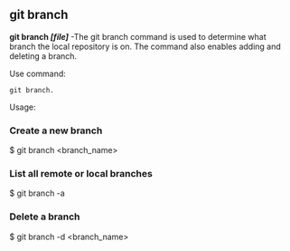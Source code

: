 ## git branch 

**git branch *[file]*** -The git branch command is used to determine what branch the local repository is on.
The command also enables adding and deleting a branch. 

Use command:
```bash=
git branch.
```


Usage:

### Create a new branch
$ git branch <branch_name>

###  List all remote or local branches
$ git branch -a

### Delete a branch
$ git branch -d <branch_name>